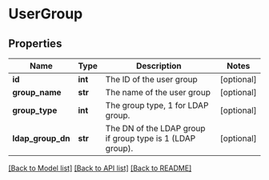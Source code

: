 # UserGroup

## Properties
Name | Type | Description | Notes
------------ | ------------- | ------------- | -------------
**id** | **int** | The ID of the user group | [optional] 
**group_name** | **str** | The name of the user group | [optional] 
**group_type** | **int** | The group type, 1 for LDAP group. | [optional] 
**ldap_group_dn** | **str** | The DN of the LDAP group if group type is 1 (LDAP group). | [optional] 

[[Back to Model list]](../README.md#documentation-for-models) [[Back to API list]](../README.md#documentation-for-api-endpoints) [[Back to README]](../README.md)


